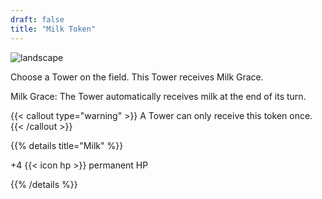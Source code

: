 ```yaml
---
draft: false
title: "Milk Token"
---
```


![landscape](/images/relics/spr_relic_20.png)

Choose a Tower on the field. This Tower receives Milk Grace. 

Milk Grace: The Tower automatically receives milk at the end of its turn.

{{< callout type="warning" >}}
A Tower can only receive this token once.
{{< /callout >}}

{{% details title="Milk" %}}

+4 {{< icon hp >}} permanent HP

{{% /details %}}